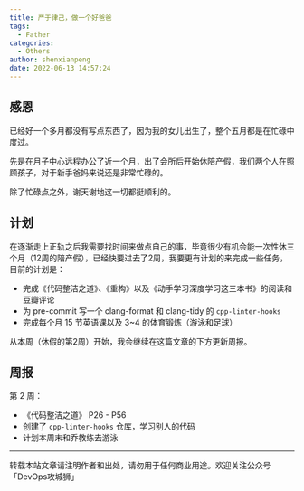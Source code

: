 ```yaml
---
title: 严于律己，做一个好爸爸
tags:
  - Father
categories:
  - Others
author: shenxianpeng
date: 2022-06-13 14:57:24
---
```


## 感恩

已经好一个多月都没有写点东西了，因为我的女儿出生了，整个五月都是在忙碌中度过。

先是在月子中心远程办公了近一个月，出了会所后开始休陪产假，我们两个人在照顾孩子，对于新手爸妈来说还是非常忙碌的。

除了忙碌点之外，谢天谢地这一切都挺顺利的。

## 计划

在逐渐走上正轨之后我需要找时间来做点自己的事，毕竟很少有机会能一次性休三个月（12周的陪产假），已经快要过去了2周，我要更有计划的来完成一些任务，目前的计划是：

- 完成《代码整洁之道》、《重构》以及《动手学习深度学习这三本书》的阅读和豆瓣评论
- 为 pre-commit 写一个 clang-format 和 clang-tidy 的 `cpp-linter-hooks`
- 完成每个月 15 节英语课以及 3~4 的体育锻炼（游泳和足球）

从本周（休假的第2周）开始，我会继续在这篇文章的下方更新周报。

## 周报

第 2 周：

- 《代码整洁之道》 P26 - P56
- 创建了 `cpp-linter-hooks` 仓库，学习别人的代码
- 计划本周末和乔教练去游泳

---

转载本站文章请注明作者和出处，请勿用于任何商业用途。欢迎关注公众号「DevOps攻城狮」

